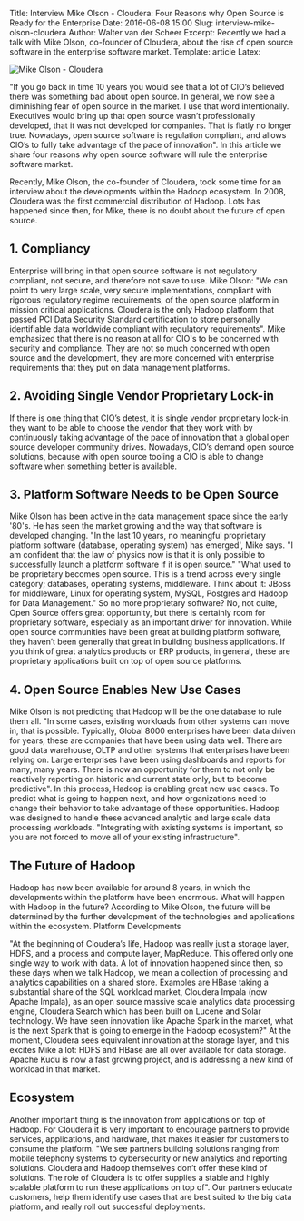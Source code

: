 Title: Interview Mike Olson - Cloudera: Four Reasons why Open Source is Ready for the Enterprise
Date: 2016-06-08 15:00
Slug: interview-mike-olson-cloudera
Author: Walter van der Scheer
Excerpt: Recently we had a talk with Mike Olson, co-founder of Cloudera, about the rise of open source software in the enterprise software market.
Template: article
Latex:

![Mike Olson - Cloudera](/static/images/mike-olson/cloudera-mike-olson-header.jpg)

<span class="lead">"If you go back in time 10 years you would see that a lot of CIO’s believed there was something bad about open source. In general, we now see a diminishing fear of open source in the market. I use that word intentionally. Executives would bring up that open source wasn’t professionally developed, that it was not developed for companies. That is flatly no longer true. Nowadays, open source software is regulation compliant, and allows CIO’s to fully take advantage of the pace of innovation". In this article we share four reasons why open source software will rule the enterprise software market.</span>

Recently, Mike Olson, the co-founder of Cloudera, took some time for an interview about the developments within the Hadoop ecosystem. In 2008, Cloudera was the first commercial distribution of Hadoop. Lots has happened since then, for Mike, there is no doubt about the future of open source.

## 1. Compliancy
Enterprise will bring in that open source software is not regulatory compliant, not secure, and therefore not save to use. Mike Olson: "We can point to very large scale, very secure implementations, compliant with rigorous regulatory regime requirements, of the open source platform in mission critical applications. Cloudera is the only Hadoop platform that passed PCI Data Security Standard certification to store personally identifiable data worldwide compliant with regulatory requirements".
Mike emphasized that there is no reason at all for CIO's to be concerned with security and compliance. They are not so much concerned with open source and the development, they are more concerned with enterprise requirements that they put on data management platforms.

## 2. Avoiding Single Vendor Proprietary Lock-in
If there is one thing that CIO’s detest, it is single vendor proprietary lock-in, they want to be able to choose the vendor that they work with by continuously taking advantage of the pace of innovation that a global open source developer community drives. Nowadays, CIO’s demand open source solutions, because with open source tooling a CIO is able to change software when something better is available. 

## 3. Platform Software Needs to be Open Source
Mike Olson has been active in the data management space since the early '80's. He has seen the market growing and the way that software is developed changing. "In the last 10 years, no meaningful proprietary platform software (database, operating system) has emerged', Mike says. "I am confident that the law of physics now is that it is only possible to successfully launch a platform software if it is open source."
"What used to be proprietary becomes open source. This is a trend across every single category; databases, operating systems, middleware. Think about it: JBoss for middleware, Linux for operating system, MySQL, Postgres and Hadoop for Data Management."
So no more proprietary software? No, not quite, Open Source offers great opportunity, but there is certainly room for proprietary software, especially as an important driver for innovation. While open source communities have been great at building platform software, they haven’t been generally that great in building business applications. If you think of great analytics products or ERP products, in general, these are proprietary applications built on top of open source platforms. 

## 4. Open Source Enables New Use Cases
Mike Olson is not predicting that Hadoop will be the one database to rule them all. "In some cases, existing workloads from other systems can move in, that is possible. Typically, Global 8000 enterprises have been data driven for years, these are companies that have been using data well. There are good data warehouse, OLTP and other systems that enterprises have been relying on. Large enterprises have been using dashboards and reports for many, many years. There is now an opportunity for them to not only be reactively reporting on historic and current state only, but to become predictive".
In this process, Hadoop is enabling great new use cases. To predict what is going to happen next, and how organizations need to change their behavior to take advantage of these opportunities. Hadoop was designed to handle these advanced analytic and large scale data processing workloads. "Integrating with existing systems is important, so you are not forced to move all of your existing infrastructure".

## The Future of Hadoop
Hadoop has now been available for around 8 years, in which the developments within the platform have been enormous. What will happen with Hadoop in the future? According to Mike Olson, the future will be determined by the further development of the technologies and applications within the ecosystem.
Platform Developments

"At the beginning of Cloudera’s life, Hadoop was really just a storage layer, HDFS, and a process and compute layer, MapReduce. This offered only one single way to work with data. A lot of innovation happened since then, so these days when we talk Hadoop, we mean a collection of processing and analytics capabilities on a shared store. Examples are HBase taking a substantial share of the SQL workload market, Cloudera Impala (now Apache Impala), as an open source massive scale analytics data processing engine, Cloudera Search which has been built on Lucene and Solar technology. We have seen innovation like Apache Spark in the market, what is the next Spark that is going to emerge in the Hadoop ecosystem?"
At the moment, Cloudera sees equivalent innovation at the storage layer, and this excites Mike a lot: HDFS and HBase are all over available for data storage. Apache Kudu is now a fast growing project, and is addressing a new kind of workload in that market. 

## Ecosystem

Another important thing is the innovation from applications on top of Hadoop. For Cloudera it is very important to encourage partners to provide services, applications, and hardware, that makes it easier for customers to consume the platform. "We see partners building solutions ranging from mobile telephony systems to cybersecurity or new analytics and reporting solutions. Cloudera and Hadoop themselves don’t offer these kind of solutions. The role of Cloudera is to offer supplies a stable and highly scalable platform to run these applications on top of".
Our partners educate customers, help them identify use cases that are best suited to the big data platform, and really roll out successful deployments. 
